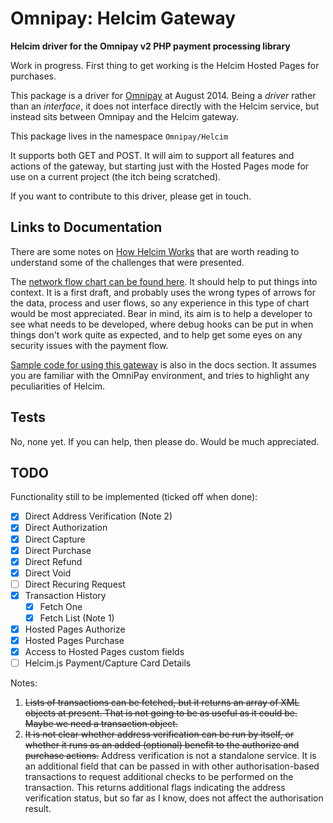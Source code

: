# Omnipay: Helcim Gateway

**Helcim driver for the Omnipay v2 PHP payment processing library**

Work in progress. First thing to get working is the Helcim Hosted Pages for purchases.

This package is a driver for [Omnipay](https://github.com/thephpleague/omnipay) at August 2014.
Being a *driver* rather than an *interface*, it does not 
interface directly with the Helcim service, but instead sits between Omnipay and the Helcim gateway.

This package lives in the namespace `Omnipay/Helcim`

It supports both GET and POST. It will aim to support all features and actions of the gateway,
but starting just with the Hosted Pages mode for use on a current project (the itch being scratched).

If you want to contribute to this driver, please get in touch.

## Links to Documentation

There are some notes on 
[How Helcim Works](https://github.com/academe/omnipay-helcim/blob/master/docs/How-Helcim-Works.md)
that are worth reading to understand some of the challenges that were presented.

The [network flow chart can be found here](https://github.com/academe/omnipay-helcim/blob/master/docs/omnipay-helcim-hostedpages.pdf).
It should help to put things into context.
It is a first draft, and probably uses the wrong types of arrows for the data, process and user flows,
so any experience in this type of chart would be most appreciated. Bear in mind, its aim is to
help a developer to see what needs to be developed, where debug hooks can be put in when things
don't work quite as expected, and to help get some eyes on any security issues with the payment flow.

[Sample code for using this gateway](https://github.com/academe/omnipay-helcim/blob/master/docs/HostedPages-Purchase.md)
is also in the docs section. It assumes you are familiar with the OmniPay environment,
and tries to highlight any peculiarities of Helcim.

## Tests

No, none yet. If you can help, then please do. Would be much appreciated.

## TODO

Functionality still to be implemented (ticked off when done):

* [x] Direct Address Verification (Note 2)
* [x] Direct Authorization
* [x] Direct Capture
* [x] Direct Purchase
* [x] Direct Refund
* [x] Direct Void
* [ ] Direct Recuring Request
* [x] Transaction History
  * [x] Fetch One
  * [x] Fetch List (Note 1)
* [x] Hosted Pages Authorize
* [x] Hosted Pages Purchase
* [x] Access to Hosted Pages custom fields
* [ ] Helcim.js Payment/Capture Card Details

Notes:

1. ~~Lists of transactions can be fetched, but it returns an array of XML objects at present.
   That is not going to be as useful as it could be. Maybe we need a transaction object.~~
2. ~~It is not clear whether address verification can be run by itself, or whether it runs as
   an added (optional) benefit to the authorize and purchase actions.~~ Address verification is
   not a standalone service. It is an additional field that can be passed in with other
   authorisation-based transactions to request additional checks to be performed on the
   transaction. This returns additional flags indicating the address verification status, but
   so far as I know, does not affect the authorisation result.
